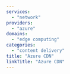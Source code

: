 ```yaml
---
services:
  - "network"
providers:
  - "azure"
domains:
  - "edge computing"
categories: 
  - "content delivery"
title: "Azure CDN"
linkTitle: "Azure CDN"
---
```

